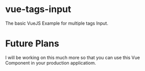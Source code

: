 # vue-tags-input
The basic VueJS Example for multiple tags Input.

# Future Plans
I will be working on this much more so that you can use this Vue Component in your production applicatiom.
